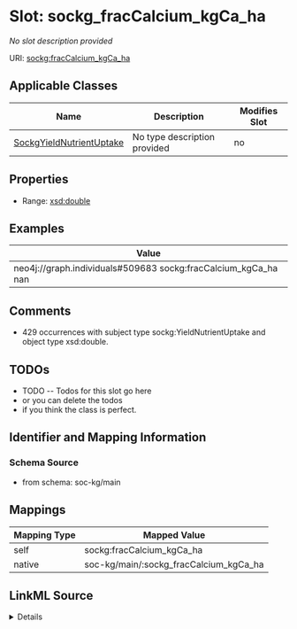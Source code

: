 

# Slot: sockg_fracCalcium_kgCa_ha


_No slot description provided_





URI: [sockg:fracCalcium_kgCa_ha](http://www.semanticweb.org/sockg/ontologies/2024/0/soil-carbon-ontology/fracCalcium_kgCa_ha)



<!-- no inheritance hierarchy -->





## Applicable Classes

| Name | Description | Modifies Slot |
| --- | --- | --- |
| [SockgYieldNutrientUptake](../classes/SockgYieldNutrientUptake.md) | No type description provided |  no  |







## Properties

* Range: [xsd:double](http://www.w3.org/2001/XMLSchema#double)






## Examples

| Value |
| --- |
| neo4j://graph.individuals#509683 sockg:fracCalcium_kgCa_ha nan |

## Comments

* 429 occurrences with subject type sockg:YieldNutrientUptake and object type xsd:double.

## TODOs

* TODO -- Todos for this slot go here
* or you can delete the todos
* if you think the class is perfect.

## Identifier and Mapping Information







### Schema Source


* from schema: soc-kg/main




## Mappings

| Mapping Type | Mapped Value |
| ---  | ---  |
| self | sockg:fracCalcium_kgCa_ha |
| native | soc-kg/main/:sockg_fracCalcium_kgCa_ha |




## LinkML Source

<details>
```yaml
name: sockg_fracCalcium_kgCa_ha
description: No slot description provided
todos:
- TODO -- Todos for this slot go here
- or you can delete the todos
- if you think the class is perfect.
comments:
- 429 occurrences with subject type sockg:YieldNutrientUptake and object type xsd:double.
examples:
- value: neo4j://graph.individuals#509683 sockg:fracCalcium_kgCa_ha nan
from_schema: soc-kg/main
rank: 1000
slot_uri: sockg:fracCalcium_kgCa_ha
alias: sockg_fracCalcium_kgCa_ha
domain_of:
- sockg_YieldNutrientUptake
range: double

```
</details>